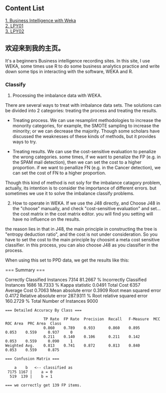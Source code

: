 ## Content List
[1. Business Intelligence with Weka](https://jjcheer.github.io)   
[2. LPY01](lpy01.md)   
[3. LPY02](lpy02.md)
## 欢迎来到我的主页。

It's a beginners Business intelligence recording sites. In this site, I use WEKA, some times use R to do some business analytics practice and write down some tips in interacting with the software, WEKA and R.

### Classify

1. Processing the imbalance data with WEKA.

There are several ways to treat with imbalance data sets. The solutions can be divided into 2 categories: treating the process and treating the results.

- Treating process.
We can use resamplint methodologies to increase the monority categories, for example, the SMOTE sampling to increase the minority; or we can decrease the majority. Though some scholars have discussed the weaknesses of these kinds of methods, but it provides ways to try.

- Treating results.
We can use the cost-sensitive evaluation to penalize the wrong categories. some times, if we want to penalize the FP (e.g. in the SPAM mail detection), then we can set the cost to a higher proportion. if we want to penallize FN (e.g. in the Cancer detection), we can set the cost of FN to a higher proportion. 

Though this kind of method is not soly for the imbalance catagory problem, actually, its intention is to consider the importance of different errors. but sometimes we use it to solve the imbalance classify problems.

2. How to operate in WEKA.
If we use the J48 directly, and Choose J48 in the "choose" manually, and check "cost-sensitive evaluation" and set... the cost matrix in the cost matrix editor. you will find you setting will have no influence on the results.

the reason lies in that in J48, the main principle in constructing the tree is "entropy deduction ratio", and the cost is not under consideration. So you have to set the cost to the main principle by choosint a meta cost sensitive classifier. in this process, you can also choose J48 as you classifier in the process.

When using this set to PPD data, we get the results like this:

=== Summary ===

Correctly Classified Instances        7314               81.2667 %
Incorrectly Classified Instances      1686               18.7333 %
Kappa statistic                          0.0491
Total Cost                            6357     
Average Cost                             0.7063
Mean absolute error                      0.3909
Root mean squared error                  0.4172
Relative absolute error                287.9311 %
Root relative squared error            160.2729 %
Total Number of Instances             9000     
```
=== Detailed Accuracy By Class ===

                 TP Rate  FP Rate  Precision  Recall   F-Measure  MCC      ROC Area  PRC Area  Class
                 0.860    0.789    0.933      0.860    0.895      0.053    0.559     0.937     0
                 0.211    0.140    0.106      0.211    0.142      0.053    0.559     0.090     1
Weighted Avg.    0.813    0.741    0.872      0.813    0.840      0.053    0.559     0.875     

```

```
=== Confusion Matrix ===

    a    b   <-- classified as
 7175 1167 |    a = 0
  519  139 |    b = 1

=== we correctly get 139 FP items.
```

